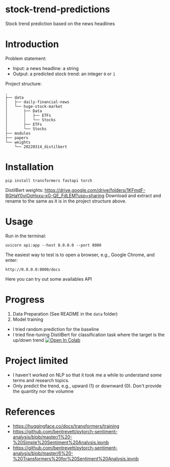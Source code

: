 # stock-trend-predictions
Stock trend prediction based on the news headlines

# Introduction

Problem statement:
- Input: a news headline: a string
- Output: a predicted stock trend: an integer `0` or `1`

Project structure:
```
.
├── data
│   ├── daily-financial-news
│   └── huge-stock-market
│       ├── Data
│       │   ├── ETFs
│       │   └── Stocks
│       ├── ETFs
│       └── Stocks
├── modules
├── papers
└── weights
    └── 20220314_distilbert
```

# Installation

```
pip install transformers fastapi torch
```

DistilBert weights: https://drive.google.com/drive/folders/1KFmdF-8GHaY0viOoHxxu-xG-QE_FdLEM?usp=sharing
Download and extract and rename to the same as it is in the project structure above.

# Usage

Run in the terminal:

```
uvicorn api:app --host 0.0.0.0 --port 8000
```

The easiest way to test is to open a browser, e.g., Google Chrome, and enter:
```
http://0.0.0.0:8000/docs
```

Here you can try out some availables API

# Progress

1. Data Preparation (See README in the `data` folder)
1. Model training
- I tried random prediction for the baseline
- I tried fine-tuning DistilBert for classification task where the target is the up/down trend [![Open In Colab](https://colab.research.google.com/assets/colab-badge.svg)](https://colab.research.google.com/drive/1hBRgVoHYwuK_orpYN3s_VxmkeDiH9DAI?usp=sharing)


# Project limited
- I haven't worked on NLP so that it took me a while to understand some terms and research topics.
- Only predict the trend, e.g., upward (1) or downward (0). Don't provide the quantity nor the volumne


# References

- https://huggingface.co/docs/transformers/training
- https://github.com/bentrevett/pytorch-sentiment-analysis/blob/master/1%20-%20Simple%20Sentiment%20Analysis.ipynb
- https://github.com/bentrevett/pytorch-sentiment-analysis/blob/master/6%20-%20Transformers%20for%20Sentiment%20Analysis.ipynb
